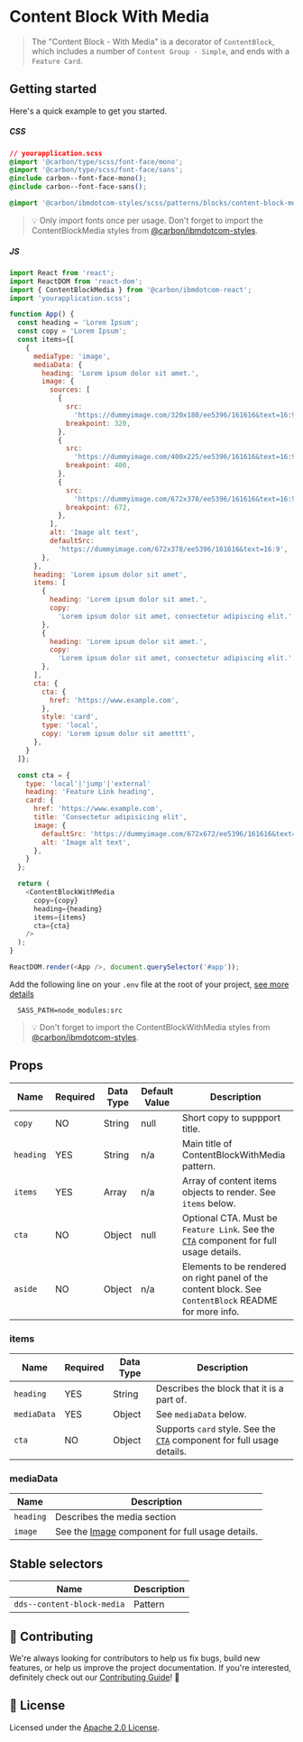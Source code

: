 # Content Block With Media

> The "Content Block - With Media" is a decorator of `ContentBlock`, which
> includes a number of `Content Group - Simple`, and ends with a `Feature Card`.

## Getting started

Here's a quick example to get you started.

##### CSS

```css
// yourapplication.scss
@import '@carbon/type/scss/font-face/mono';
@import '@carbon/type/scss/font-face/sans';
@include carbon--font-face-mono();
@include carbon--font-face-sans();

@import '@carbon/ibmdotcom-styles/scss/patterns/blocks/content-block-media/index';
```

> 💡 Only import fonts once per usage. Don't forget to import the
> ContentBlockMedia styles from
> [@carbon/ibmdotcom-styles](https://github.com/carbon-design-system/ibm-dotcom-library/blob/master/packages/styles).

##### JS

```javascript
import React from 'react';
import ReactDOM from 'react-dom';
import { ContentBlockMedia } from '@carbon/ibmdotcom-react';
import 'yourapplication.scss';

function App() {
  const heading = 'Lorem Ipsum';
  const copy = 'Lorem Ipsum';
  const items={[
    {
      mediaType: 'image',
      mediaData: {
        heading: 'Lorem ipsum dolor sit amet.',
        image: {
          sources: [
            {
              src:
                'https://dummyimage.com/320x180/ee5396/161616&text=16:9',
              breakpoint: 320,
            },
            {
              src:
                'https://dummyimage.com/400x225/ee5396/161616&text=16:9',
              breakpoint: 400,
            },
            {
              src:
                'https://dummyimage.com/672x378/ee5396/161616&text=16:9',
              breakpoint: 672,
            },
          ],
          alt: 'Image alt text',
          defaultSrc:
            'https://dummyimage.com/672x378/ee5396/161616&text=16:9',
        },
      },
      heading: 'Lorem ipsum dolor sit amet',
      items: [
        {
          heading: 'Lorem ipsum dolor sit amet.',
          copy:
            'Lorem ipsum dolor sit amet, consectetur adipiscing elit.',
        },
        {
          heading: 'Lorem ipsum dolor sit amet.',
          copy:
            'Lorem ipsum dolor sit amet, consectetur adipiscing elit.',
        },
      ],
      cta: {
        cta: {
          href: 'https://www.example.com',
        },
        style: 'card',
        type: 'local',
        copy: 'Lorem ipsum dolor sit ametttt',
      },
    }
  ]};

  const cta = {
    type: 'local'|'jump'|'external'
    heading: 'Feature Link heading',
    card: {
      href: 'https://www.example.com',
      title: 'Consectetur adipisicing elit',
      image: {
        defaultSrc: 'https://dummyimage.com/672x672/ee5396/161616&text=1x1',
        alt: 'Image alt text',
      },
    }
  };

  return (
    <ContentBlockWithMedia
      copy={copy}
      heading={heading}
      items={items}
      cta={cta}
    />
  );
}

ReactDOM.render(<App />, document.querySelector('#app'));
```

Add the following line on your `.env` file at the root of your project,
[see more details](https://github.com/carbon-design-system/ibm-dotcom-library/tree/master/packages/styles#usage)

```
  SASS_PATH=node_modules:src
```

> 💡 Don't forget to import the ContentBlockWithMedia styles from
> [@carbon/ibmdotcom-styles](https://github.com/carbon-design-system/ibm-dotcom-library/blob/master/packages/styles).

## Props

| Name      | Required | Data Type | Default Value | Description                                                                                                                                                                                       |
| --------- | -------- | --------- | ------------- | ------------------------------------------------------------------------------------------------------------------------------------------------------------------------------------------------- |
| `copy`    | NO       | String    | null          | Short copy to suppport title.                                                                                                                                                                     |
| `heading` | YES      | String    | n/a           | Main title of ContentBlockWithMedia pattern.                                                                                                                                                      |
| `items`   | YES      | Array     | n/a           | Array of content items objects to render. See `items` below.                                                                                                                                      |
| `cta`     | NO       | Object    | null          | Optional CTA. Must be `Feature Link`. See the [`CTA`](https://github.com/carbon-design-system/ibm-dotcom-library/tree/master/packages/react/src/components/CTA) component for full usage details. |
| `aside`   | NO       | Object    | n/a           | Elements to be rendered on right panel of the content block. See `ContentBlock` README for more info.                                                                                             |

### items

| Name        | Required | Data Type | Description                                                                                                                                                                        |
| ----------- | -------- | --------- | ---------------------------------------------------------------------------------------------------------------------------------------------------------------------------------- |
| `heading`   | YES      | String    | Describes the block that it is a part of.                                                                                                                                          |
| `mediaData` | YES      | Object    | See `mediaData` below.                                                                                                                                                             |
| `cta`       | NO       | Object    | Supports `card` style. See the [`CTA`](https://github.com/carbon-design-system/ibm-dotcom-library/tree/master/packages/react/src/components/CTA) component for full usage details. |

### mediaData

| Name      | Description                                                                                                                                                   |
| --------- | ------------------------------------------------------------------------------------------------------------------------------------------------------------- |
| `heading` | Describes the media section                                                                                                                                   |
| `image`   | See the [Image](https://github.com/carbon-design-system/ibm-dotcom-library/tree/master/packages/react/src/components/Image) component for full usage details. |

## Stable selectors

| Name                       | Description |
| -------------------------- | ----------- |
| `dds--content-block-media` | Pattern     |

## 🙌 Contributing

We're always looking for contributors to help us fix bugs, build new features,
or help us improve the project documentation. If you're interested, definitely
check out our
[Contributing Guide](https://github.com/carbon-design-system/ibm-dotcom-library/blob/master/.github/CONTRIBUTING.md)!
👀

## 📝 License

Licensed under the
[Apache 2.0 License](https://github.com/carbon-design-system/ibm-dotcom-library/blob/master/LICENSE).
